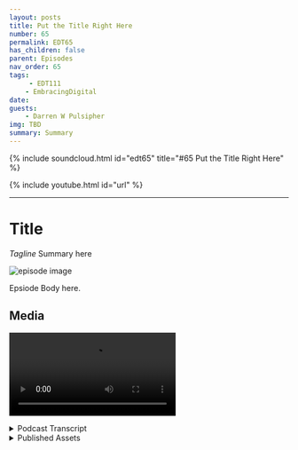 ```yaml
---
layout: posts
title: Put the Title Right Here
number: 65
permalink: EDT65
has_children: false
parent: Episodes
nav_order: 65
tags:
     - EDT111
    - EmbracingDigital
date: 
guests:
    - Darren W Pulsipher
img: TBD
summary: Summary
---
```


{% include soundcloud.html id="edt65" title="#65 Put the Title Right Here" %}

{% include youtube.html id="url" %}

---

# Title

*Tagline*
Summary here

![episode image](./thumbnail.png)

Epsiode Body here.

## Media

<video src='url'></video>

<details>
<summary> Podcast Transcript </summary>


</details>

<details>
<summary> Published Assets </summary>


</details>
